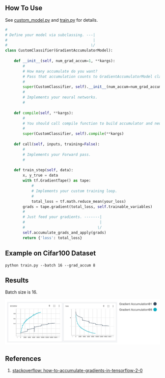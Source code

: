 ## How To Use
See [custom_model.py](custom_model.py) and [train.py](train.py)  for details.  

```python
#
# Define your model via subclassing. ---|
#                                       |
#                                      \/
class CustomClassifier(GradientAccumulatorModel):

    def __init__(self, num_grad_accum=1, **kargs):
        #
        # How many accumulate do you want?
        # Pass that accumulation counts to GradientAccumulatorModel class.
        #
        super(CustomClassifier, self).__init__(num_accum=num_grad_accum, **kargs)
        #
        # Implements your neural networks.
        #

    def compile(self, **kargs):
        #
        # You should call compile function to build accumulator and neural networks.
        #
        super(CustomClassifier, self).compile(**kargs)

    def call(self, inputs, training=False):
        #
        # Implements your Forward pass.
        #

    def train_step(self, data):
        x, y_true = data
        with tf.GradientTape() as tape:
            #
            # Implements your custom training loop.
            #
            total_loss = tf.math.reduce_mean(your_loss)
        grads = tape.gradient(total_loss, self.trainable_variables)
        #
        # Just feed your gradients. -------|
        #                                  |
        #                                 \/
        self.accumulate_grads_and_apply(grads)
        return {'loss': total_loss}
```

## Example on Cifar100 Dataset
```
python train.py --batch 16 --grad_accum 8
```

## Results
Batch size is 16.  

![results.jpg](results.jpg)

## References
1. [stackoverflow: how-to-accumulate-gradients-in-tensorflow-2-0](https://stackoverflow.com/questions/59893850/how-to-accumulate-gradients-in-tensorflow-2-0)

